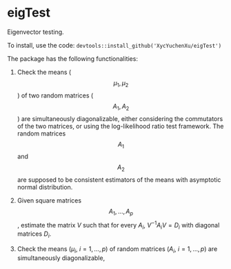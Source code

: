 # eigTest
Eigenvector testing.

To install, use the code:
`devtools::install_github('XycYuchenXu/eigTest')`

The package has the following functionalities:

1. Check the means ($$\mu_1, \mu_2$$) of two random matrices ($$A_1, A_2$$) are simultaneously diagonalizable, either considering the commutators of the two matrices, or using the log-likelihood ratio test framework. The random matrices $$A_1$$ and $$A_2$$ are supposed to be consistent estimators of the means with asymptotic normal distribution.

2. Given square matrices $$A_1, \dots, A_p$$, estimate the matrix $V$ such that for every $A_i$, $V^{-1} A_i V = D_i$ with diagonal matrices $D_i$.

2. Check the means ($\mu_i, ~ i = 1, \dots, p$) of random matrices ($A_i, ~ i = 1, \dots, p$) are simultaneously diagonalizable, 
